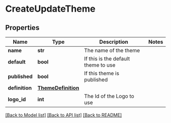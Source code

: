 # CreateUpdateTheme

## Properties
Name | Type | Description | Notes
------------ | ------------- | ------------- | -------------
**name** | **str** | The name of the theme | 
**default** | **bool** | If this is the default theme to use | 
**published** | **bool** | If this theme is published | 
**definition** | [**ThemeDefinition**](ThemeDefinition.md) |  | 
**logo_id** | **int** | The Id of the Logo to use | 

[[Back to Model list]](../README.md#documentation-for-models) [[Back to API list]](../README.md#documentation-for-api-endpoints) [[Back to README]](../README.md)


